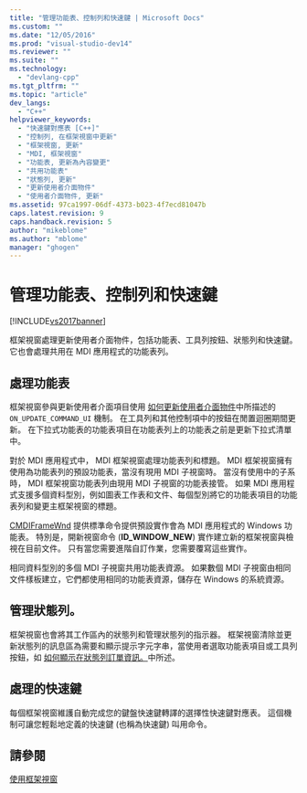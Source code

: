 ```yaml
---
title: "管理功能表、控制列和快速鍵 | Microsoft Docs"
ms.custom: ""
ms.date: "12/05/2016"
ms.prod: "visual-studio-dev14"
ms.reviewer: ""
ms.suite: ""
ms.technology: 
  - "devlang-cpp"
ms.tgt_pltfrm: ""
ms.topic: "article"
dev_langs: 
  - "C++"
helpviewer_keywords: 
  - "快速鍵對應表 [C++]"
  - "控制列, 在框架視窗中更新"
  - "框架視窗, 更新"
  - "MDI, 框架視窗"
  - "功能表, 更新為內容變更"
  - "共用功能表"
  - "狀態列, 更新"
  - "更新使用者介面物件"
  - "使用者介面物件, 更新"
ms.assetid: 97ca1997-06df-4373-b023-4f7ecd81047b
caps.latest.revision: 9
caps.handback.revision: 5
author: "mikeblome"
ms.author: "mblome"
manager: "ghogen"
---
```

# 管理功能表、控制列和快速鍵
[!INCLUDE[vs2017banner](../assembler/inline/includes/vs2017banner.md)]

框架視窗處理更新使用者介面物件，包括功能表、工具列按鈕、狀態列和快速鍵。  它也會處理共用在 MDI 應用程式的功能表列。  
  
## 處理功能表  
 框架視窗參與更新使用者介面項目使用 [如何更新使用者介面物件](../mfc/how-to-update-user-interface-objects.md)中所描述的 `ON_UPDATE_COMMAND_UI` 機制。  在工具列和其他控制項中的按鈕在閒置迴圈期間更新。  在下拉式功能表的功能表項目在功能表列上的功能表之前是更新下拉式清單中。  
  
 對於 MDI 應用程式中， MDI 框架視窗處理功能表列和標題。  MDI 框架視窗擁有使用為功能表列的預設功能表，當沒有現用 MDI 子視窗時。  當沒有使用中的子系時， MDI 框架視窗功能表列由現用 MDI 子視窗的功能表接管。  如果 MDI 應用程式支援多個資料型別，例如圖表工作表和文件、每個型別將它的功能表項目的功能表列和變更主框架視窗的標題。  
  
 [CMDIFrameWnd](../mfc/reference/cmdiframewnd-class.md) 提供標準命令提供預設實作會為 MDI 應用程式的 Windows 功能表。  特別是，開新視窗命令 \(**ID\_WINDOW\_NEW**\) 實作建立新的框架視窗與檢視在目前文件。  只有當您需要進階自訂作業，您需要覆寫這些實作。  
  
 相同資料型別的多個 MDI 子視窗共用功能表資源。  如果數個 MDI 子視窗由相同文件樣板建立，它們都使用相同的功能表資源，儲存在 Windows 的系統資源。  
  
## 管理狀態列。  
 框架視窗也會將其工作區內的狀態列和管理狀態列的指示器。  框架視窗清除並更新狀態列的訊息區為需要和顯示提示字元字串，當使用者選取功能表項目或工具列按鈕，如 [如何顯示在狀態列訂單資訊。](../mfc/how-to-display-command-information-in-the-status-bar.md)中所述。  
  
## 處理的快速鍵  
 每個框架視窗維護自動完成您的鍵盤快速鍵轉譯的選擇性快速鍵對應表。  這個機制可讓您輕鬆地定義的快速鍵 \(也稱為快速鍵\) 叫用命令。  
  
## 請參閱  
 [使用框架視窗](../mfc/using-frame-windows.md)